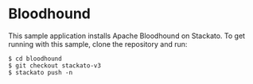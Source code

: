 Bloodhound
==========

This sample application installs Apache Bloodhound on Stackato. To get running with this sample, clone the repository and run:

    $ cd bloodhound
    $ git checkout stackato-v3
    $ stackato push -n
